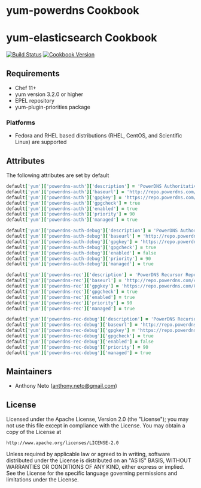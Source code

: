 # yum-powerdns Cookbook
# yum-elasticsearch Cookbook
[![Build Status](https://travis-ci.org/anthonyneto/chef-yum-powerdns.svg?branch=master)](http://travis-ci.org/anthonyneto/chef-yum-powerdns) [![Cookbook Version](https://img.shields.io/cookbook/v/yum-powerdns.svg)](https://supermarket.chef.io/cookbooks/yum-powerdns)

## Requirements
- Chef 11+
- yum version 3.2.0 or higher
- EPEL repository
- yum-plugin-priorities package

### Platforms
- Fedora and RHEL based distributions (RHEL, CentOS, and Scientific Linux) are supported

## Attributes
The following attributes are set by default

```ruby
default['yum']['powerdns-auth']['description'] = 'PowerDNS Authoritative Server Repository'
default['yum']['powerdns-auth']['baseurl'] = 'http://repo.powerdns.com/centos/$basearch/$releasever/auth-master'
default['yum']['powerdns-auth']['gpgkey'] = 'https://repo.powerdns.com/CBC8B383-pub.asc'
default['yum']['powerdns-auth']['gpgcheck'] = true
default['yum']['powerdns-auth']['enabled'] = true
default['yum']['powerdns-auth']['priority'] = 90
default['yum']['powerdns-auth']['managed'] = true

default['yum']['powerdns-auth-debug']['description'] = 'PowerDNS Authoritative Server Debuginfo Repository'
default['yum']['powerdns-auth-debug']['baseurl'] = 'http://repo.powerdns.com/centos/$basearch/$releasever/auth-master/debug'
default['yum']['powerdns-auth-debug']['gpgkey'] = 'https://repo.powerdns.com/CBC8B383-pub.asc'
default['yum']['powerdns-auth-debug']['gpgcheck'] = true
default['yum']['powerdns-auth-debug']['enabled'] = false
default['yum']['powerdns-auth-debug']['priority'] = 90
default['yum']['powerdns-auth-debug']['managed'] = true

default['yum']['powerdns-rec']['description'] = 'PowerDNS Recursor Repository'
default['yum']['powerdns-rec']['baseurl'] = 'http://repo.powerdns.com/centos/$basearch/$releasever/rec-master'
default['yum']['powerdns-rec']['gpgkey'] = 'https://repo.powerdns.com/CBC8B383-pub.asc'
default['yum']['powerdns-rec']['gpgcheck'] = true
default['yum']['powerdns-rec']['enabled'] = true
default['yum']['powerdns-rec']['priority'] = 90
default['yum']['powerdns-rec']['managed'] = true

default['yum']['powerdns-rec-debug']['description'] = 'PowerDNS Recursor Debuginfo Repository'
default['yum']['powerdns-rec-debug']['baseurl'] = 'http://repo.powerdns.com/centos/$basearch/$releasever/rec-master/debug'
default['yum']['powerdns-rec-debug']['gpgkey'] = 'https://repo.powerdns.com/CBC8B383-pub.asc'
default['yum']['powerdns-rec-debug']['gpgcheck'] = true
default['yum']['powerdns-rec-debug']['enabled'] = false
default['yum']['powerdns-rec-debug']['priority'] = 90
default['yum']['powerdns-rec-debug']['managed'] = true


```

## Maintainers

* Anthony Neto (<anthony.neto@gmail.com>)

## License
Licensed under the Apache License, Version 2.0 (the "License");
you may not use this file except in compliance with the License.
You may obtain a copy of the License at

    http://www.apache.org/licenses/LICENSE-2.0

Unless required by applicable law or agreed to in writing, software
distributed under the License is distributed on an "AS IS" BASIS,
WITHOUT WARRANTIES OR CONDITIONS OF ANY KIND, either express or implied.
See the License for the specific language governing permissions and
limitations under the License.
